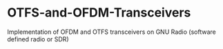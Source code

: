 # OTFS-and-OFDM-Transceivers
Implementation of OFDM and OTFS transceivers on GNU Radio  (software defined radio or SDR)

